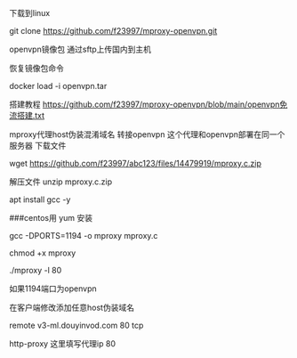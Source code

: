 下载到linux

git clone https://github.com/f23997/mproxy-openvpn.git


openvpn镜像包
通过sftp上传国内到主机


恢复镜像包命令


docker load -i openvpn.tar





搭建教程
https://github.com/f23997/mproxy-openvpn/blob/main/openvpn免流搭建.txt


mproxy代理host伪装混淆域名 转接openvpn
这个代理和openvpn部署在同一个服务器
下载文件

wget https://github.com/f23997/abc123/files/14479919/mproxy.c.zip


解压文件
unzip mproxy.c.zip

apt install gcc -y



###centos用 yum 安装


gcc -DPORTS=1194 -o mproxy mproxy.c

chmod +x mproxy


./mproxy -l 80

如果1194端口为openvpn

在客户端修改添加任意host伪装域名




remote v3-ml.douyinvod.com 80 tcp


http-proxy 这里填写代理ip 80
            
